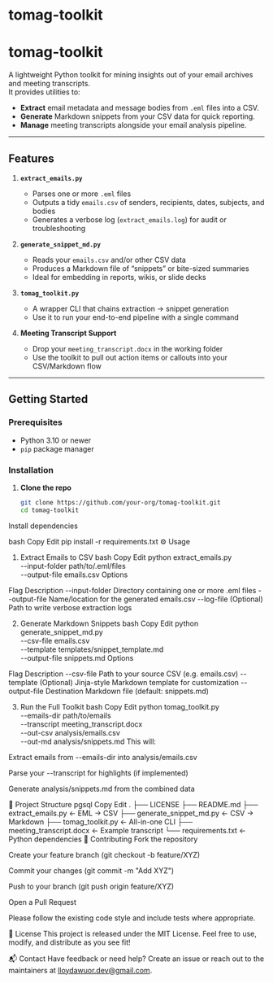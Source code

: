 # tomag-toolkit
# tomag-toolkit

A lightweight Python toolkit for mining insights out of your email archives and meeting transcripts.  
It provides utilities to:

- **Extract** email metadata and message bodies from `.eml` files into a CSV.  
- **Generate** Markdown snippets from your CSV data for quick reporting.  
- **Manage** meeting transcripts alongside your email analysis pipeline.

---

## Features

1. **`extract_emails.py`**  
   - Parses one or more `.eml` files  
   - Outputs a tidy `emails.csv` of senders, recipients, dates, subjects, and bodies  
   - Generates a verbose log (`extract_emails.log`) for audit or troubleshooting  

2. **`generate_snippet_md.py`**  
   - Reads your `emails.csv` and/or other CSV data  
   - Produces a Markdown file of “snippets” or bite-sized summaries  
   - Ideal for embedding in reports, wikis, or slide decks  

3. **`tomag_toolkit.py`**  
   - A wrapper CLI that chains extraction → snippet generation  
   - Use it to run your end-to-end pipeline with a single command  

4. **Meeting Transcript Support**  
   - Drop your `meeting_transcript.docx` in the working folder  
   - Use the toolkit to pull out action items or callouts into your CSV/Markdown flow  

---

## Getting Started

### Prerequisites

- Python 3.10 or newer  
- `pip` package manager  

### Installation

1. **Clone the repo**  
   ```bash
   git clone https://github.com/your-org/tomag-toolkit.git
   cd tomag-toolkit

Install dependencies

bash
Copy
Edit
pip install -r requirements.txt
⚙️ Usage
1. Extract Emails to CSV
bash
Copy
Edit
python extract_emails.py \
  --input-folder path/to/.eml/files \
  --output-file emails.csv
Options

Flag	Description
--input-folder	Directory containing one or more .eml files
--output-file	Name/location for the generated emails.csv
--log-file	(Optional) Path to write verbose extraction logs

2. Generate Markdown Snippets
bash
Copy
Edit
python generate_snippet_md.py \
  --csv-file emails.csv \
  --template templates/snippet_template.md \
  --output-file snippets.md
Options

Flag	Description
--csv-file	Path to your source CSV (e.g. emails.csv)
--template	(Optional) Jinja-style Markdown template for customization
--output-file	Destination Markdown file (default: snippets.md)

3. Run the Full Toolkit
bash
Copy
Edit
python tomag_toolkit.py \
  --emails-dir path/to/emails \
  --transcript meeting_transcript.docx \
  --out-csv analysis/emails.csv \
  --out-md analysis/snippets.md
This will:

Extract emails from --emails-dir into analysis/emails.csv

Parse your --transcript for highlights (if implemented)

Generate analysis/snippets.md from the combined data

📁 Project Structure
pgsql
Copy
Edit
.
├── LICENSE
├── README.md
├── extract_emails.py        ← EML → CSV
├── generate_snippet_md.py   ← CSV → Markdown
├── tomag_toolkit.py         ← All-in-one CLI
├── meeting_transcript.docx  ← Example transcript
└── requirements.txt         ← Python dependencies
🤝 Contributing
Fork the repository

Create your feature branch (git checkout -b feature/XYZ)

Commit your changes (git commit -m "Add XYZ")

Push to your branch (git push origin feature/XYZ)

Open a Pull Request

Please follow the existing code style and include tests where appropriate.

📝 License
This project is released under the MIT License.
Feel free to use, modify, and distribute as you see fit!

📬 Contact
Have feedback or need help?
Create an issue or reach out to the maintainers at lloydawuor.dev@gmail.com.
